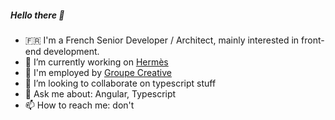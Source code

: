 ##### Hello there 🖖

- 🇫🇷 I'm a French Senior Developer / Architect, mainly interested in front-end development.
- 🔭 I’m currently working on [Hermès](https://www.hermes.com/)
- 💸 I'm employed by [Groupe Creative](https://github.com/groupe-creative)
- 👯 I’m looking to collaborate on typescript stuff
- 💬 Ask me about: Angular, Typescript 
- 📫 How to reach me: don't
